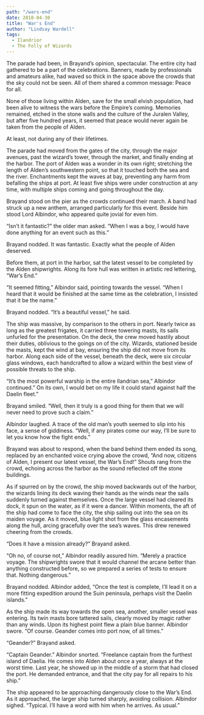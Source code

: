 ```yaml
---
path: "/wars-end"
date: 2018-04-30
title: "War's End"
author: "Lindsay Wardell"
tags:
  - Ilandrior
  - The Folly of Wizards
---
```

The parade had been, in Brayand’s opinion, spectacular. The entire city had gathered to be a part of the celebrations. Banners, made by professionals and amateurs alike, had waved so thick in the space above the crowds that the sky could not be seen. All of them shared a common message: Peace for all.

None of those living within Alden, save for the small elvish population, had been alive to witness the wars before the Empire’s coming. Memories remained, etched in the stone walls and the culture of the Juralen Valley, but after five hundred years, it seemed that peace would never again be taken from the people of Alden.

At least, not during any of their lifetimes.

The parade had moved from the gates of the city, through the major avenues, past the wizard’s tower, through the market, and finally ending at the harbor. The port of Alden was a wonder in its own right; stretching the length of Alden’s southwestern point, so that it touched both the sea and the river. Enchantments kept the waves at bay, preventing any harm from befalling the ships at port. At least five ships were under construction at any time, with multiple ships coming and going throughout the day.

Brayand stood on the pier as the crowds continued their march. A band had struck up a new anthem, arranged particularly for this event. Beside him stood Lord Albindor, who appeared quite jovial for even him.

“Isn’t it fantastic?” the older man asked. “When I was a boy, I would have done anything for an event such as this.”

Brayand nodded. It was fantastic. Exactly what the people of Alden deserved.

Before them, at port in the harbor, sat the latest vessel to be completed by the Alden shipwrights. Along its fore hull was written in artistic red lettering, “War’s End.”

“It seemed fitting,” Albindor said, pointing towards the vessel. “When I heard that it would be finished at the same time as the celebration, I insisted that it be the name.”

Brayand nodded. “It’s a beautiful vessel,” he said.

The ship was massive, by comparison to the others in port. Nearly twice as long as the greatest frigates, it carried three towering masts, its sails unfurled for the presentation. On the deck, the crew moved hastily about their duties, oblivious to the goings on of the city. Wizards, stationed beside the masts, kept the wind at bay, ensuring the ship did not move from its harbor. Along each side of the vessel, beneath the deck, were six circular glass windows, each handcrafted to allow a wizard within the best view of possible threats to the ship.

“It’s the most powerful warship in the entire Ilandrian sea,” Albindor continued.” On its own, I would bet on my life it could stand against half the Daelin fleet.”

Brayand smiled. “Well, then it truly is a good thing for them that we will never need to prove such a claim.”

Albindor laughed. A trace of the old man’s youth seemed to slip into his face, a sense of giddiness. “Well, if any pirates come our way, I’ll be sure to let you know how the fight ends.”

Brayand was about to respond, when the band behind them ended its song, replaced by an enchanted voice crying above the crowd, “And now, citizens of Alden, I present our latest vessel, the War’s End!” Shouts rang from the crowd, echoing across the harbor as the sound reflected off the stone buildings.

As if spurred on by the crowd, the ship moved backwards out of the harbor, the wizards lining its deck waving their hands as the winds near the sails suddenly turned against themselves. Once the large vessel had cleared its dock, it spun on the water, as if it were a dancer. Within moments, the aft of the ship had come to face the city, the ship sailing out into the sea on its maiden voyage. As it moved, blue light shot from the glass encasements along the hull, arcing gracefully over the sea’s waves. This drew renewed cheering from the crowds.

“Does it have a mission already?” Brayand asked.

“Oh no, of course not,” Albindor readily assured him. “Merely a practice voyage. The shipwrights swore that it would channel the arcane better than anything constructed before, so we prepared a series of tests to ensure that. Nothing dangerous.”

Brayand nodded. Albindor added, “Once the test is complete, I’ll lead it on a more fitting expedition around the Suin peninsula, perhaps visit the Daelin islands.”

As the ship made its way towards the open sea, another, smaller vessel was entering. Its twin masts bore tattered sails, clearly moved by magic rather than any winds. Upon its highest point flew a plain blue banner. Albindor swore. “Of course. Geander comes into port now, of all times.”

“Geander?” Brayand asked.

“Captain Geander.” Albindor snorted. “Freelance captain from the furthest island of Daelia. He comes into Alden about once a year, always at the worst time. Last year, he showed up in the middle of a storm that had closed the port. He demanded entrance, and that the city pay for all repairs to his ship.”

The ship appeared to be approaching dangerously close to the War’s End. As it approached, the larger ship turned sharply, avoiding collision. Albindor sighed. “Typical. I’ll have a word with him when he arrives. As usual.”